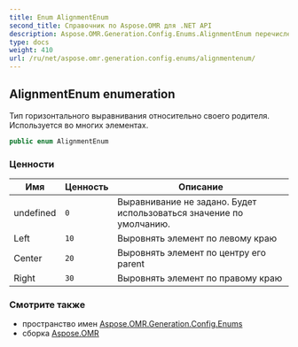 ```yaml
---
title: Enum AlignmentEnum
second_title: Справочник по Aspose.OMR для .NET API
description: Aspose.OMR.Generation.Config.Enums.AlignmentEnum перечисление. Тип горизонтального выравнивания относительно своего родителя. Используется во многих элементах.
type: docs
weight: 410
url: /ru/net/aspose.omr.generation.config.enums/alignmentenum/
---
```

## AlignmentEnum enumeration

Тип горизонтального выравнивания относительно своего родителя. Используется во многих элементах.

```csharp
public enum AlignmentEnum
```

### Ценности

| Имя | Ценность | Описание |
| --- | --- | --- |
| undefined | `0` | Выравнивание не задано. Будет использоваться значение по умолчанию. |
| Left | `10` | Выровнять элемент по левому краю |
| Center | `20` | Выровнять элемент по центру его parent |
| Right | `30` | Выровнять элемент по правому краю |

### Смотрите также

* пространство имен [Aspose.OMR.Generation.Config.Enums](../../aspose.omr.generation.config.enums/)
* сборка [Aspose.OMR](../../)


